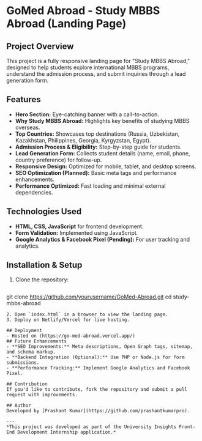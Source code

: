 # GoMed Abroad - Study MBBS Abroad (Landing Page)

## Project Overview
This project is a fully responsive landing page for "Study MBBS Abroad," designed to help students explore international MBBS programs, understand the admission process, and submit inquiries through a lead generation form.

## Features
- **Hero Section:** Eye-catching banner with a call-to-action.
- **Why Study MBBS Abroad:** Highlights key benefits of studying MBBS overseas.
- **Top Countries:** Showcases top destinations (Russia, Uzbekistan, Kazakhstan, Philippines, Georgia, Kyrgyzstan, Egypt).
- **Admission Process & Eligibility:** Step-by-step guide for students.
- **Lead Generation Form:** Collects student details (name, email, phone, country preference) for follow-up.
- **Responsive Design:** Optimized for mobile, tablet, and desktop screens.
- **SEO Optimization (Planned):** Basic meta tags and performance enhancements.
- **Performance Optimized:** Fast loading and minimal external dependencies.

## Technologies Used
- **HTML, CSS, JavaScript** for frontend development.
- **Form Validation:** Implemented using JavaScript.
- **Google Analytics & Facebook Pixel (Pending):** For user tracking and analytics.

## Installation & Setup
1. Clone the repository:
   ```bash
 git clone https://github.com/yourusername/GoMed-Abroad.git
   cd study-mbbs-abroad
   ```
2. Open `index.html` in a browser to view the landing page.
3. Deploy on Netlify/Vercel for live hosting.

## Deployment
- Hosted on (https://go-med-abroad.vercel.app/)
## Future Enhancements
- **SEO Improvements:** Meta descriptions, Open Graph tags, sitemap, and schema markup.
- **Backend Integration (Optional):** Use PHP or Node.js for form submissions.
- **Performance Tracking:** Implement Google Analytics and Facebook Pixel.

## Contribution
If you'd like to contribute, fork the repository and submit a pull request with improvements.

## Author
Developed by [Prashant Kumar](https://github.com/prashantkumarpro).

---
*This project was developed as part of the University Insights Front-End Development Internship application.*



